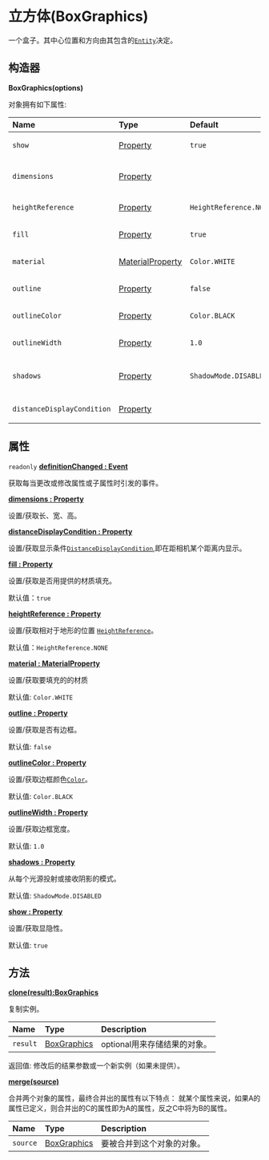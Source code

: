 # 立方体(BoxGraphics)

一个盒子。其中心位置和方向由其包含的[`Entity`](https://www.vvpstk.com/public/Cesium/Documentation/Entity.html)决定。

## 构造器

**BoxGraphics(options)**

对象拥有如下属性:

| Name                       | Type                                                         | Default                | Description                                                  |
| :------------------------- | :----------------------------------------------------------- | :--------------------- | :----------------------------------------------------------- |
| `show`                     | [Property](https://www.vvpstk.com/public/Cesium/Documentation/Property.html) | `true`                 | `optional`盒子是否可见。                                     |
| `dimensions`               | [Property](https://www.vvpstk.com/public/Cesium/Documentation/Property.html) |                        | `optional`[`Cartesian3`](https://www.vvpstk.com/public/Cesium/Documentation/Cartesian3.html)属性， 指定盒子的长、宽、高。 |
| `heightReference`          | [Property](https://www.vvpstk.com/public/Cesium/Documentation/Property.html) | `HeightReference.NONE` | `optional`相对于地形的位置。                                 |
| `fill`                     | [Property](https://www.vvpstk.com/public/Cesium/Documentation/Property.html) | `true`                 | `optional`指定是否用提供的材质填充。                         |
| `material`                 | [MaterialProperty](https://www.vvpstk.com/public/Cesium/Documentation/MaterialProperty.html) | `Color.WHITE`          | `optional`使用提供的材质填充。                               |
| `outline`                  | [Property](https://www.vvpstk.com/public/Cesium/Documentation/Property.html) | `false`                | `optional`指定是否有边框。                                   |
| `outlineColor`             | [Property](https://www.vvpstk.com/public/Cesium/Documentation/Property.html) | `Color.BLACK`          | `optional`边框颜色[`Color`](https://www.vvpstk.com/public/Cesium/Documentation/Color.html)。 |
| `outlineWidth`             | [Property](https://www.vvpstk.com/public/Cesium/Documentation/Property.html) | `1.0`                  | `optional`数字属性，指定边框宽度.                            |
| `shadows`                  | [Property](https://www.vvpstk.com/public/Cesium/Documentation/Property.html) | `ShadowMode.DISABLED`  | `optional`从每个光源投射或接收阴影的模式。                   |
| `distanceDisplayCondition` | [Property](https://www.vvpstk.com/public/Cesium/Documentation/Property.html) |                        | `optional`指定在距相机某个距离内显示。                       |

## 属性

`readonly` **[definitionChanged : Event]()**

获取每当更改或修改属性或子属性时引发的事件。

**[dimensions : Property]()**

设置/获取长、宽、高。

**[distanceDisplayCondition : Property]()**

设置/获取显示条件[`DistanceDisplayCondition`](https://www.vvpstk.com/public/Cesium/Documentation/DistanceDisplayCondition.html),即在距相机某个距离内显示。

**[fill : Property]()**

设置/获取是否用提供的材质填充。

默认值：`true`

**[heightReference : Property]()**

设置/获取相对于地形的位置 [`HeightReference`](https://www.vvpstk.com/public/Cesium/Documentation/HeightReference.html)。

默认值：`HeightReference.NONE`

**[material : MaterialProperty]()**

设置/获取要填充的的材质

默认值: `Color.WHITE`

**[outline : Property]()**

设置/获取是否有边框。

默认值: `false`

**[outlineColor : Property]()**

设置/获取边框颜色[`Color`](https://www.vvpstk.com/public/Cesium/Documentation/Color.html)。

默认值: `Color.BLACK`

**[outlineWidth : Property]()**

设置/获取边框宽度。

默认值: `1.0`

**[shadows : Property]()**

从每个光源投射或接收阴影的模式。

默认值: `ShadowMode.DISABLED`

**[show : Property]()**

设置/获取显隐性。

默认值: `true`

## 方法

**[clone(result):BoxGraphics]()**

复制实例。

| Name     | Type                                                         | Description                  |
| :------- | :----------------------------------------------------------- | :--------------------------- |
| `result` | [BoxGraphics](https://www.vvpstk.com/public/Cesium/Documentation/BoxGraphics.html) | optional用来存储结果的对象。 |

返回值: 修改后的结果参数或一个新实例（如果未提供）。

**[merge(source)]()**

合并两个对象的属性，最终合并出的属性有以下特点： 就某个属性来说，如果A的属性已定义，则合并出的C的属性即为A的属性，反之C中将为B的属性。

| Name     | Type                                                         | Description                |
| :------- | :----------------------------------------------------------- | :------------------------- |
| `source` | [BoxGraphics](https://www.vvpstk.com/public/Cesium/Documentation/BoxGraphics.html) | 要被合并到这个对象的对象。 |

